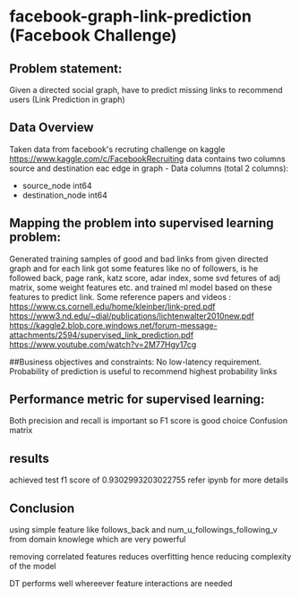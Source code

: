 # facebook-graph-link-prediction (Facebook Challenge)

## Problem statement:
Given a directed social graph, have to predict missing links to recommend users (Link Prediction in graph)

## Data Overview
Taken data from facebook's recruting challenge on kaggle https://www.kaggle.com/c/FacebookRecruiting
data contains two columns source and destination eac edge in graph - Data columns (total 2 columns):
- source_node int64
- destination_node int64

## Mapping the problem into supervised learning problem:
Generated training samples of good and bad links from given directed graph and for each link got some features like no of followers, is he followed back, page rank, katz score, adar index, some svd fetures of adj matrix, some weight features etc. and trained ml model based on these features to predict link.
Some reference papers and videos :
https://www.cs.cornell.edu/home/kleinber/link-pred.pdf
https://www3.nd.edu/~dial/publications/lichtenwalter2010new.pdf
https://kaggle2.blob.core.windows.net/forum-message-attachments/2594/supervised_link_prediction.pdf
https://www.youtube.com/watch?v=2M77Hgy17cg

##Business objectives and constraints:
No low-latency requirement.
Probability of prediction is useful to recommend highest probability links

## Performance metric for supervised learning:
Both precision and recall is important so F1 score is good choice
Confusion matrix

## results

achieved test f1 score of 0.9302993203022755 refer ipynb for more details


## Conclusion

using simple feature like follows_back and num_u_followings_following_v from domain knowlege which are very powerful 

removing correlated features reduces overfitting hence reducing complexity of the model

DT performs well whereever feature interactions are needed
